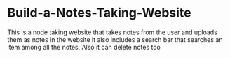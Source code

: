 # Build-a-Notes-Taking-Website

This is a node taking website that takes notes from the user and uploads them as notes in the website it also includes a search bar that searches an item among all the notes,
Also it can delete notes too
